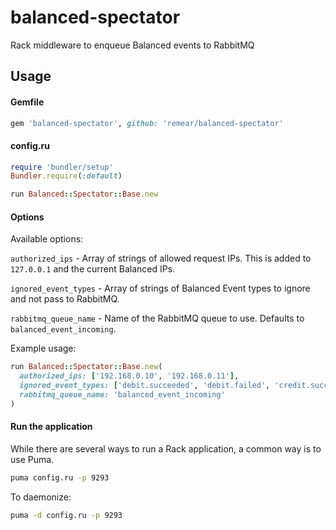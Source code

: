 # balanced-spectator

Rack middleware to enqueue Balanced events to RabbitMQ

## Usage

#### Gemfile

```ruby
gem 'balanced-spectator', github: 'remear/balanced-spectator'
```

#### config.ru

```ruby
require 'bundler/setup'
Bundler.require(:default)

run Balanced::Spectator::Base.new
```

#### Options

Available options:

```authorized_ips``` - Array of strings of allowed request IPs. This is added to ```127.0.0.1``` and the current Balanced IPs.

```ignored_event_types``` - Array of strings of Balanced Event types to ignore and not pass to RabbitMQ.

```rabbitmq_queue_name``` - Name of the RabbitMQ queue to use. Defaults to ```balanced_event_incoming```. 

Example usage:

```ruby
run Balanced::Spectator::Base.new(
  authorized_ips: ['192.168.0.10', '192.168.0.11'],
  ignored_event_types: ['debit.succeeded', 'debit.failed', 'credit.succeeded'],
  rabbitmq_queue_name: 'balanced_event_incoming'
)
```


#### Run the application

While there are several ways to run a Rack application, a common way is to use Puma.

```bash
puma config.ru -p 9293
```

To daemonize:

```bash
puma -d config.ru -p 9293
```